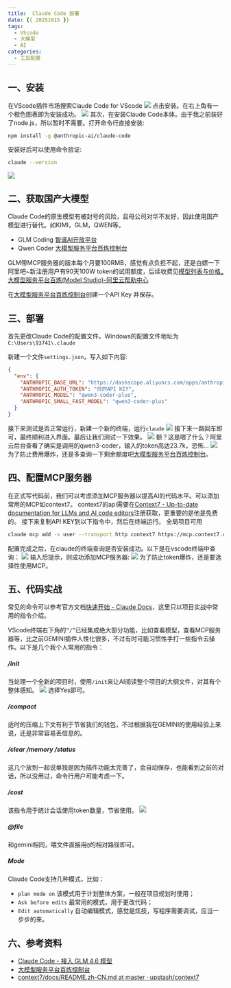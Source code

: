 ```yaml
---
title:  Claude Code 部署
date: {{ 20251015 }}
tags: 
  - VScode
  - 大模型
  - AI
categories:
  - 工具配置
---
```

## 一、安装

在VScode插件市场搜索Claude Code for VScode
![](http://t3o4w0yrg.hd-bkt.clouddn.com/picgo/202510140206102.png)
点击安装。在右上角有一个橙色图表即为安装成功。
![](http://t3o4w0yrg.hd-bkt.clouddn.com/picgo/202510140220057.png)
其次，在安装Claude Code本体。由于我之前装好了node.js，所以暂时不需要。打开命令行直接安装:
```bash
npm install -g @anthropic-ai/claude-code
```
安装好后可以使用命令验证:
```bash
claude --version
```
![](http://t3o4w0yrg.hd-bkt.clouddn.com/picgo/202510141612035.png)

## 二、获取国产大模型

Claude Code的原生模型有被封号的风险，且母公司对华不友好，因此使用国产模型进行替代。如KIMI，GLM，QWEN等。

 - GLM Coding [智谱AI开放平台](https://bigmodel.cn/claude-code?utm_source=bigModel&utm_medium=Special&utm_content=glm-code&utm_campaign=Platform_Ops&_channel_track_key=8BAeCdUS)
 - Qwen Coder [大模型服务平台百炼控制台](https://bailian.console.aliyun.com/?tab=model#/api-key)

GLM带MCP服务器的版本每个月要100RMB，感觉有点负担不起，还是白嫖一下阿里吧~新注册用户有90天100W token的试用额度，后续收费见[模型列表与价格_大模型服务平台百炼(Model Studio)-阿里云帮助中心](https://help.aliyun.com/zh/model-studio/models)

在[大模型服务平台百炼控制台](https://bailian.console.aliyun.com/?tab=model#/api-key)创建一个API Key 并保存。


## 三、部署

首先更改Claude Code的配置文件。Windows的配置文件地址为`C:\Users\93741\.claude`

新建一个文件`settings.json`，写入如下内容:
```json
{
  "env": {
    "ANTHROPIC_BASE_URL": "https://dashscope.aliyuncs.com/apps/anthropic",
    "ANTHROPIC_AUTH_TOKEN": "你的API KEY",
    "ANTHROPIC_MODEL": "qwen3-coder-plus",
    "ANTHROPIC_SMALL_FAST_MODEL": "qwen3-coder-plus"
  }
}
```

接下来测试是否正常运行，新建一个新的终端，运行`claude`
![](http://t3o4w0yrg.hd-bkt.clouddn.com/picgo/202510141727477.png)
接下来一路回车即可，最终顺利进入界面。最后让我们测试一下效果。
![](http://t3o4w0yrg.hd-bkt.clouddn.com/picgo/20251014181026519.png)
额？这是喂了什么？阿里云后台查看了确实是调用的qwen3-coder，输入的token高达23.7k，恐怖...
![](http://t3o4w0yrg.hd-bkt.clouddn.com/picgo/20251014212150636.png)
为了防止费用爆炸，还是多查询一下剩余额度吧[大模型服务平台百炼控制台](https://bailian.console.aliyun.com/?spm=a2c4g.11186623.0.0.f668657bBTui0p&tab=model#/model-market/detail/qwen3-coder-plus)。

## 四、配置MCP服务器

在正式写代码前，我们可以考虑添加MCP服务器以提高AI的代码水平。可以添加常用的MCP如context7。
context7的api需要在[Context7 - Up-to-date documentation for LLMs and AI code editors](https://context7.com/sign-in?redirect_url=https%3A%2F%2Fcontext7.com%2Fdashboard)注册获取，更重要的是他是免费的。
接下来复制API KEY到以下指令中，然后在终端运行。
全局项目可用
```bash
claude mcp add -s user --transport http context7 https://mcp.context7.com/mcp --header "CONTEXT7_API_KEY: your_api_key"
```

配置完成之后，在claude的终端查询是否安装成功。以下是在vscode终端中查询：
![](http://t3o4w0yrg.hd-bkt.clouddn.com/picgo/20251014214412099.png)
输入后提示，则成功添加MCP服务器:
![](http://t3o4w0yrg.hd-bkt.clouddn.com/picgo/20251014214537849.png)
为了防止token爆炸，还是要选择性使用MCP。
## 五、代码实战

常见的命令可以参考官方文档[快速开始 - Claude Docs](https://docs.claude.com/zh-CN/docs/claude-code/quickstart#%E5%9F%BA%E6%9C%AC%E5%91%BD%E4%BB%A4)，这里只以项目实战中常用的指令介绍。

VScode终端右下角的`“/”`已经集成绝大部分功能，比如查看模型，查看MCP服务器等，比之前GEMINI插件人性化很多，不过有时可能习惯性手打一些指令去操作。以下是几个我个人常用的指令：

##### /init
当处理一个全新的项目时，使用`/init`来让AI阅读整个项目的大纲文件，对其有个整体感知。
![](http://t3o4w0yrg.hd-bkt.clouddn.com/picgo/20251014222050465.png)
选择Yes即可。

##### /compact

适时的压缩上下文有利于节省我们的钱包，不过根据我在GEMINI的使用经验上来说，还是非常容易丢信息的。

##### /clear /memory /status

这几个放到一起说单独是因为插件功能太完善了，会自动保存，也能看到之前的对话，所以没用过，命令行用户可能考虑一下。

##### /cost
该指令用于统计会话使用token数量，节省使用。
![](http://t3o4w0yrg.hd-bkt.clouddn.com/picgo/20251014230540269.png)

##### @file
和gemini相同，喂文件直接用`@`的相对路径即可。

##### Mode
Claude Code支持几种模式，比如：
 - `plan mode on` 该模式用于计划整体方案，一般在项目规划时使用；
 - `Ask before edits` 最常用的模式，用于更改代码；
 - `Edit automatically` 自动编辑模式，感觉是炫技，写程序需要调试，应当一步步的来。

## 六、参考资料

 - [Claude Code - 接入 GLM 4.6 模型](https://www.yuque.com/xiaoyou-nwu1w/ooi105/ezbqz1el31ekgt3k)
 - [大模型服务平台百炼控制台](https://bailian.console.aliyun.com/?tab=doc#/doc/?type=model&url=2949529)
 - [context7/docs/README.zh-CN.md at master · upstash/context7](https://github.com/upstash/context7/blob/master/docs/README.zh-CN.md)